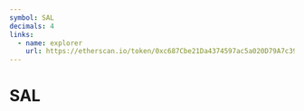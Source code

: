 ```yaml
---
symbol: SAL
decimals: 4
links:
  - name: explorer
    url: https://etherscan.io/token/0xc687Cbe21Da4374597ac5a020D79A7c39536512C
---
```


# SAL
